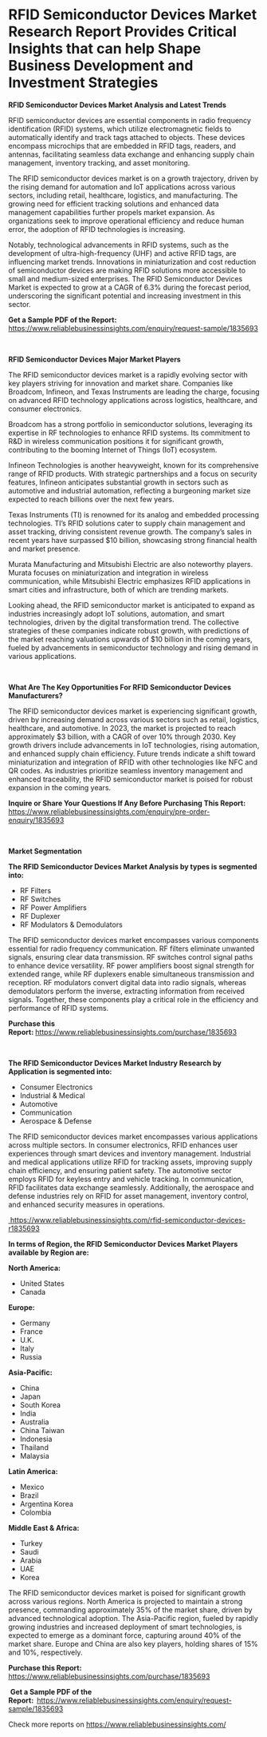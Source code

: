 <p><h1>RFID Semiconductor Devices Market Research Report Provides Critical Insights that can help Shape Business Development and Investment Strategies</h1></p><p><strong>RFID Semiconductor Devices Market Analysis and Latest Trends</strong></p>
<p><p>RFID semiconductor devices are essential components in radio frequency identification (RFID) systems, which utilize electromagnetic fields to automatically identify and track tags attached to objects. These devices encompass microchips that are embedded in RFID tags, readers, and antennas, facilitating seamless data exchange and enhancing supply chain management, inventory tracking, and asset monitoring.</p><p>The RFID semiconductor devices market is on a growth trajectory, driven by the rising demand for automation and IoT applications across various sectors, including retail, healthcare, logistics, and manufacturing. The growing need for efficient tracking solutions and enhanced data management capabilities further propels market expansion. As organizations seek to improve operational efficiency and reduce human error, the adoption of RFID technologies is increasing.</p><p>Notably, technological advancements in RFID systems, such as the development of ultra-high-frequency (UHF) and active RFID tags, are influencing market trends. Innovations in miniaturization and cost reduction of semiconductor devices are making RFID solutions more accessible to small and medium-sized enterprises. The RFID Semiconductor Devices Market is expected to grow at a CAGR of 6.3% during the forecast period, underscoring the significant potential and increasing investment in this sector.</p></p>
<p><strong>Get a Sample PDF of the Report:&nbsp;</strong> <a href="https://www.reliablebusinessinsights.com/enquiry/request-sample/1835693?utm_campaign=2242&utm_medium=2&utm_source=Github&utm_content=ia&utm_term=26032025&utm_id=rfid-semiconductor-devices">https://www.reliablebusinessinsights.com/enquiry/request-sample/1835693</a></p>
<p>&nbsp;</p>
<p><strong>RFID Semiconductor Devices Major Market Players</strong></p>
<p><p>The RFID semiconductor devices market is a rapidly evolving sector with key players striving for innovation and market share. Companies like Broadcom, Infineon, and Texas Instruments are leading the charge, focusing on advanced RFID technology applications across logistics, healthcare, and consumer electronics.</p><p>Broadcom has a strong portfolio in semiconductor solutions, leveraging its expertise in RF technologies to enhance RFID systems. Its commitment to R&D in wireless communication positions it for significant growth, contributing to the booming Internet of Things (IoT) ecosystem.</p><p>Infineon Technologies is another heavyweight, known for its comprehensive range of RFID products. With strategic partnerships and a focus on security features, Infineon anticipates substantial growth in sectors such as automotive and industrial automation, reflecting a burgeoning market size expected to reach billions over the next few years.</p><p>Texas Instruments (TI) is renowned for its analog and embedded processing technologies. TI’s RFID solutions cater to supply chain management and asset tracking, driving consistent revenue growth. The company’s sales in recent years have surpassed $10 billion, showcasing strong financial health and market presence.</p><p>Murata Manufacturing and Mitsubishi Electric are also noteworthy players. Murata focuses on miniaturization and integration in wireless communication, while Mitsubishi Electric emphasizes RFID applications in smart cities and infrastructure, both of which are trending markets.</p><p>Looking ahead, the RFID semiconductor market is anticipated to expand as industries increasingly adopt IoT solutions, automation, and smart technologies, driven by the digital transformation trend. The collective strategies of these companies indicate robust growth, with predictions of the market reaching valuations upwards of $10 billion in the coming years, fueled by advancements in semiconductor technology and rising demand in various applications.</p></p>
<p>&nbsp;</p>
<p><strong>What Are The Key Opportunities For RFID Semiconductor Devices Manufacturers?</strong></p>
<p><p>The RFID semiconductor devices market is experiencing significant growth, driven by increasing demand across various sectors such as retail, logistics, healthcare, and automotive. In 2023, the market is projected to reach approximately $3 billion, with a CAGR of over 10% through 2030. Key growth drivers include advancements in IoT technologies, rising automation, and enhanced supply chain efficiency. Future trends indicate a shift toward miniaturization and integration of RFID with other technologies like NFC and QR codes. As industries prioritize seamless inventory management and enhanced traceability, the RFID semiconductor market is poised for robust expansion in the coming years.</p></p>
<p><strong>Inquire or Share Your Questions If Any Before Purchasing This Report:</strong> <a href="https://www.reliablebusinessinsights.com/enquiry/pre-order-enquiry/1835693?utm_campaign=2242&utm_medium=2&utm_source=Github&utm_content=ia&utm_term=26032025&utm_id=rfid-semiconductor-devices">https://www.reliablebusinessinsights.com/enquiry/pre-order-enquiry/1835693</a></p>
<p>&nbsp;</p>
<p><strong>Market Segmentation</strong></p>
<p><strong>The RFID Semiconductor Devices Market Analysis by types is segmented into:</strong></p>
<p><ul><li>RF Filters</li><li>RF Switches</li><li>RF Power Amplifiers</li><li>RF Duplexer</li><li>RF Modulators & Demodulators</li></ul></p>
<p><p>The RFID semiconductor devices market encompasses various components essential for radio frequency communication. RF filters eliminate unwanted signals, ensuring clear data transmission. RF switches control signal paths to enhance device versatility. RF power amplifiers boost signal strength for extended range, while RF duplexers enable simultaneous transmission and reception. RF modulators convert digital data into radio signals, whereas demodulators perform the inverse, extracting information from received signals. Together, these components play a critical role in the efficiency and performance of RFID systems.</p></p>
<p><strong>Purchase this Report:&nbsp;</strong><a href="https://www.reliablebusinessinsights.com/purchase/1835693?utm_campaign=2242&utm_medium=2&utm_source=Github&utm_content=ia&utm_term=26032025&utm_id=rfid-semiconductor-devices">https://www.reliablebusinessinsights.com/purchase/1835693</a></p>
<p>&nbsp;</p>
<p><strong>The RFID Semiconductor Devices Market Industry Research by Application is segmented into:</strong></p>
<p><ul><li>Consumer Electronics</li><li>Industrial & Medical</li><li>Automotive</li><li>Communication</li><li>Aerospace & Defense</li></ul></p>
<p><p>The RFID semiconductor devices market encompasses various applications across multiple sectors. In consumer electronics, RFID enhances user experiences through smart devices and inventory management. Industrial and medical applications utilize RFID for tracking assets, improving supply chain efficiency, and ensuring patient safety. The automotive sector employs RFID for keyless entry and vehicle tracking. In communication, RFID facilitates data exchange seamlessly. Additionally, the aerospace and defense industries rely on RFID for asset management, inventory control, and enhanced security measures in operations.</p></p>
<p><a href="https://www.reliablebusinessinsights.com/rfid-semiconductor-devices-r1835693?utm_campaign=2242&utm_medium=2&utm_source=Github&utm_content=ia&utm_term=26032025&utm_id=rfid-semiconductor-devices">&nbsp;https://www.reliablebusinessinsights.com/rfid-semiconductor-devices-r1835693</a></p>
<p><strong>In terms of Region, the RFID Semiconductor Devices Market Players available by Region are:</strong></p>
<p>
    <p> <strong> North America: </strong>
        <ul>
            <li>United States</li>
            <li>Canada</li>
        </ul>
        </p> 
    <p> <strong> Europe: </strong>
        <ul>
            <li>Germany</li>
            <li>France</li>
            <li>U.K.</li>
            <li>Italy</li>
            <li>Russia</li>
        </ul>
        </p> 
    <p> <strong> Asia-Pacific: </strong>
        <ul>
            <li>China</li>
            <li>Japan</li>
            <li>South Korea</li>
            <li>India</li>
            <li>Australia</li>
            <li>China Taiwan</li>
            <li>Indonesia</li>
            <li>Thailand</li>
            <li>Malaysia</li>
        </ul>
        </p> 
    <p> <strong> Latin America: </strong>
        <ul>
            <li>Mexico</li>
            <li>Brazil</li>
            <li>Argentina Korea</li>
            <li>Colombia</li>
        </ul>
        </p> 
    <p> <strong> Middle East & Africa: </strong>
        <ul>
            <li>Turkey</li>
            <li>Saudi</li>
            <li>Arabia</li>
            <li>UAE</li>
            <li>Korea</li>
        </ul>
    </p>
    </p>
<p><p>The RFID semiconductor devices market is poised for significant growth across various regions. North America is projected to maintain a strong presence, commanding approximately 35% of the market share, driven by advanced technological adoption. The Asia-Pacific region, fueled by rapidly growing industries and increased deployment of smart technologies, is expected to emerge as a dominant force, capturing around 40% of the market share. Europe and China are also key players, holding shares of 15% and 10%, respectively.</p></p>
<p><strong>Purchase this Report: </strong><a href="https://www.reliablebusinessinsights.com/purchase/1835693?utm_campaign=2242&utm_medium=2&utm_source=Github&utm_content=ia&utm_term=26032025&utm_id=rfid-semiconductor-devices">https://www.reliablebusinessinsights.com/purchase/1835693</a></p>
<p>&nbsp;<strong>Get a Sample PDF of the Report:&nbsp;&nbsp;</strong><a href="https://www.reliablebusinessinsights.com/enquiry/request-sample/1835693?utm_campaign=2242&utm_medium=2&utm_source=Github&utm_content=ia&utm_term=26032025&utm_id=rfid-semiconductor-devices">https://www.reliablebusinessinsights.com/enquiry/request-sample/1835693</a></p>
<p><strong></strong></p>
<p>Check more reports on <a href="https://www.reliablebusinessinsights.com/?utm_campaign=2242&utm_medium=2&utm_source=Github&utm_content=ia&utm_term=26032025&utm_id=rfid-semiconductor-devices">https://www.reliablebusinessinsights.com/</a></p>